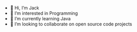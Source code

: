 - 👋 Hi, I’m Jack
- 👀 I’m interested in Programming
- 🌱 I’m currently learning Java
- 💞️ I’m looking to collaborate on open source code projects 


<!---
2ls2/2ls2 is a ✨ special ✨ repository because its `README.md` (this file) appears on your GitHub profile.
You can click the Preview link to take a look at your changes.
--->
